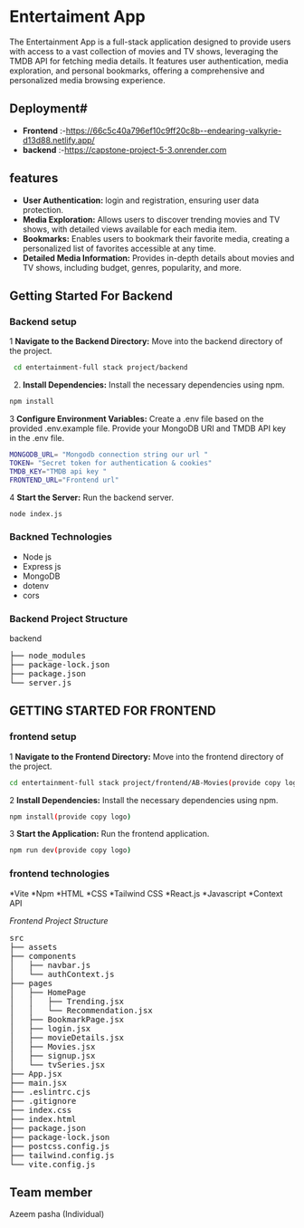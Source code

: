 # Entertaiment App
The Entertainment App is a full-stack application designed to provide users with access to a vast collection of movies and TV shows, leveraging the TMDB API for fetching media details. It features user authentication, media exploration, and personal bookmarks, offering a comprehensive and personalized media browsing experience.


## Deployment#
- **Frontend** :-https://66c5c40a796ef10c9ff20c8b--endearing-valkyrie-d13d88.netlify.app/
- **backend** :-https://capstone-project-5-3.onrender.com

## features
- **User Authentication:** login and registration, ensuring user data protection.
- **Media Exploration:** Allows users to discover trending movies and TV shows, with detailed views available for each media item.
- **Bookmarks:** Enables users to bookmark their favorite media, creating a personalized list of favorites accessible at any time.
- **Detailed Media Information:** Provides in-depth details about movies and TV shows, including budget, genres, popularity, and more.


## Getting Started For Backend
### Backend setup
1 **Navigate to the Backend Directory:** Move into the backend directory of the project.

 ```sh
  cd entertainment-full stack project/backend
   ```

 2. **Install Dependencies:** Install the necessary dependencies using npm.
 ```sh
npm install
 ```

3 **Configure Environment Variables:** Create a .env file based on the provided .env.example file. Provide your MongoDB URI and TMDB API key in the .env file.
 ```sh
MONGODB_URL= "Mongodb connection string our url "
TOKEN= "Secret token for authentication & cookies"
TMDB_KEY="TMDB api key "
FRONTEND_URL="Frontend url"
 ```

4 **Start the Server:** Run the backend server.
 ```sh
node index.js
 ```

### Backned Technologies
-  Node js
-  Express js
- MongoDB
-  dotenv
-  cors

  ### Backend Project Structure
  
backend
<pre>
├── node_modules
├── package-lock.json
├── package.json
└── server.js
</pre>



  ## GETTING STARTED FOR FRONTEND

   ### frontend setup
1 **Navigate to the Frontend Directory:** Move into the frontend directory of the project.
 ```sh
cd entertainment-full stack project/frontend/AB-Movies(provide copy logo)
 ```

2 **Install Dependencies:** Install the necessary dependencies using npm.
 ```sh
npm install(provide copy logo)
 ```

3 **Start the Application:** Run the frontend application.
 ```sh
npm run dev(provide copy logo)
 ```



### frontend technologies
*Vite
*Npm
*HTML
*CSS
*Tailwind CSS
*React.js
*Javascript
*Context API

*Frontend Project Structure*
<pre>
src
├── assets
├── components
│   ├── navbar.js
│   └── authContext.js
├── pages
│   ├── HomePage
│   │   ├── Trending.jsx
│   │   └── Recommendation.jsx
│   ├── BookmarkPage.jsx
│   ├── login.jsx
│   ├── movieDetails.jsx
│   ├── Movies.jsx
│   ├── signup.jsx
│   └── tvSeries.jsx
├── App.jsx
├── main.jsx
├── .eslintrc.cjs
├── .gitignore
├── index.css
├── index.html
├── package.json
├── package-lock.json
├── postcss.config.js
├── tailwind.config.js
└── vite.config.js
</pre>



## Team member
  Azeem pasha (Individual)
